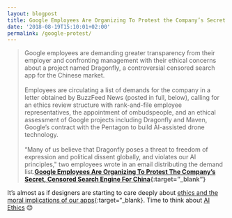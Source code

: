 ```yaml
---
layout: blogpost
title: Google Employees Are Organizing To Protest the Company’s Secret Search Engine
date: '2018-08-19T15:10:01+02:00'
permalink: /google-protest/
---
```

>Google employees are demanding greater transparency from their employer and confronting management with their ethical concerns about a project named Dragonfly, a controversial censored search app for the Chinese market.<br /><br />Employees are circulating a list of demands for the company in a letter obtained by BuzzFeed News (posted in full, below), calling for an ethics review structure with rank-and-file employee representatives, the appointment of ombudspeople, and an ethical assessment of Google projects including Dragonfly and Maven, Google’s contract with the Pentagon to build AI-assisted drone technology.<br /><br />“Many of us believe that Dragonfly poses a threat to freedom of expression and political dissent globally, and violates our AI principles," two employees wrote in an email distributing the demand list.**[Google Employees Are Organizing To Protest The Company’s Secret, Censored Search Engine For China](https://www.buzzfeednews.com/article/carolineodonovan/google-dragonfly-maven-employee-protest-demands){:target=”_blank”}**

It’s almost as if designers are starting to care deeply about [ethics and the moral implications of our apps](https://www.antonsten.com/moral-implications-apps/){:target=“_blank}. Time to think about [AI Ethics](https://www.antonsten.com/ai-ethics/) 😊
